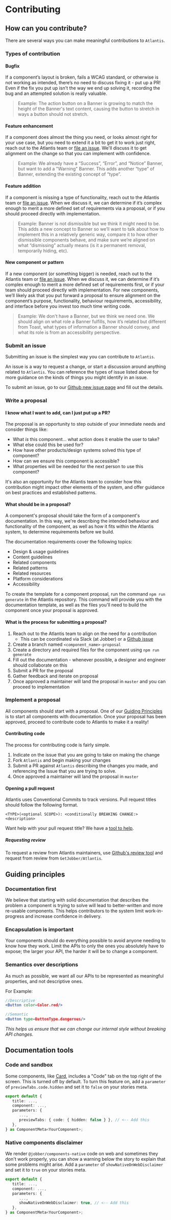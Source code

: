# Contributing

## How can you contribute?

There are several ways you can make meaningful contributions to `Atlantis`.

### Types of contribution

#### Bugfix

If a component’s layout is broken, fails a WCAG standard, or otherwise is not
working as intended, there’s no need to discuss fixing it - put up a PR! Even if
the fix you put up isn't the way we end up solving it, recording the bug and an
attempted solution is really valuable.

> Example: The action button on a Banner is growing to match the height of the
> Banner's text content, causing the button to stretch in ways a button should
> not stretch.

#### Feature enhancement

If a component does almost the thing you need, or looks almost right for your
use case, but you need to extend it a bit to get it to work just right, reach
out to the Atlantis team or
[file an issue](https://github.com/GetJobber/atlantis/issues/new). We'll discuss
it to get alignment on the change so that you can implement with confidence.

> Example: We already have a “Success”, “Error”, and “Notice” Banner, but want
> to add a "Warning" Banner. This adds another “type” of Banner, extending the
> existing concept of “type”.

#### Feature addition

If a component is missing a type of functionality, reach out to the Atlantis
team or [file an issue](https://github.com/GetJobber/atlantis/issues/new). When
we discuss it, we can determine if it’s complex enough to merit a more defined
set of requirements via a proposal, or if you should proceed directly with
implementation.

> Example: Banner is not dismissible but we think it might need to be. This adds
> a new concept to Banner so we’ll want to talk about how to implement this in a
> relatively generic way, compare it to how other dismissible components behave,
> and make sure we’re aligned on what “dismissing” actually means (is it a
> permanent removal, temporarily hiding, etc).

#### New component or pattern

If a new component (or something bigger) is needed, reach out to the Atlantis
team or [file an issue](https://github.com/GetJobber/atlantis/issues/new). When
we discuss it, we can determine if it’s complex enough to merit a more defined
set of requirements first, or if your team should proceed directly with
implementation. For new components, we’ll likely ask that you put forward a
proposal to ensure alignment on the component’s purpose, functionality,
behaviour requirements, accessibility, and interface before you invest too much
time writing code.

> Example: We don't have a Banner, but we think we need one. We should align on
> what role a Banner fulfills, how it’s related but different from Toast, what
> types of information a Banner should convey, and what its role is from an
> accessibility perspective.

### Submit an issue

Submitting an issue is the simplest way you can contribute to `Atlantis`.

An issue is a way to request a change, or start a discussion around anything
related to `Atlantis`. You can reference the types of issue listed above for
more guidance on the kinds of things you might identify in an issue.

To submit an issue, go to our
[Github new issue page](https://github.com/GetJobber/atlantis/issues/new) and
fill out the details.

### Write a proposal

#### I know what I want to add, can I just put up a PR?

The proposal is an opportunity to step outside of your immediate needs and
consider things like:

- What _is_ this component... what action does it enable the user to take?
- What else could this be used for?
- How have other products/design systems solved this type of component?
- How can we ensure this component is accessible?
- What properties will be needed for the next person to use this component?

It's also an opportunity for the Atlantis team to consider how this contribution
might impact other elements of the system, and offer guidance on best practices
and established patterns.

#### What should be in a proposal?

A component's proposal should take the form of a component's documentation. In
this way, we're describing the intended behaviour and functionality of the
component, as well as how it fits within the Atlantis system, to determine
requirements before we build.

The documentation requirements cover the following topics:

- Design & usage guidelines
- Content guidelines
- Related components
- Related patterns
- Related resources
- Platform considerations
- Accessibility

To create the template for a component proposal, run the command
`npm run generate` in the Atlantis repository. This command will provide you
with the documentation template, as well as the files you'll need to build the
component once your proposal is approved.

#### What is the process for submitting a proposal?

1. Reach out to the Atlantis team to align on the need for a contribution
   - This can be coordinated via Slack (at Jobber) or a
     [Github issue](https://github.com/GetJobber/atlantis/issues/new)
2. Create a branch named `<component_name>-proposal`
3. Create a directory and required files for the component using
   `npm run generate`
4. Fill out the documentation - whenever possible, a designer and engineer
   should collaborate on this
5. Submit a PR for the proposal
6. Gather feedback and iterate on proposal
7. Once approved a maintainer will land the proposal in `master` and you can
   proceed to implementation

### Implement a proposal

All components should start with a proposal. One of our
[Guiding Principles](#guiding-principles) is to start all components with
documentation. Once your proposal has been approved, proceed to contribute code
to Atlantis to make it a reality!

#### Contributing code

The process for contributing code is fairly simple.

1. Indicate on the issue that you are going to take on making the change
2. Fork `Atlantis` and begin making your changes
3. Submit a PR against `Atlantis` describing the changes you made, and
   referencing the Issue that you are trying to solve.
4. Once approved a maintainer will land the proposal in `master`

#### Opening a pull request

Atlantis uses Conventional Commits to track versions. Pull request titles should
follow the following format.

`<TYPE>(<optional SCOPE>): <conditionally BREAKING CHANGE:> <description>`

Want help with your pull request title? We have a
[tool to help](https://atlantis.getjobber.com/?path=/docs/guides-pull-request-title-generator--page).

##### Requesting review

To request a review from Atlantis maintainers, use
[Github's review tool](https://docs.github.com/en/github/collaborating-with-issues-and-pull-requests/requesting-a-pull-request-review)
and request from review from `GetJobber/Atlantis`.

## Guiding principles

### Documentation first

We believe that starting with solid documentation that describes the problem a
component is trying to solve will lead to better-written and more re-usable
components. This helps contributors to the system limit work-in-progress and
increase confidence in delivery.

### Encapsulation is important

Your components should do everything possible to avoid anyone needing to know
how they work. Limit the APIs to only the ones you absolutely have to expose;
the larger your API, the harder it will be to change a component.

### Semantics over descriptions

As much as possible, we want all our APIs to be represented as meaningful
properties, and not descriptive ones.

For Example:

```jsx
//Descriptive
<Button color=Color.red/>

//Semantic
<Button type=ButtonType.dangerous/>
```

_This helps us ensure that we can change our internal style without breaking API
changes._

## Documentation tools

### Code and sandbox

Some components, like
[Card](?path=/code/components-layouts-and-structure-card-web--basic), includes a
"Code" tab on the top right of the screen. This is turned off by default. To
turn this feature on, add a `parameter` of `previewTabs.code.hidden` and set it
to `false` on your stories meta.

```ts
export default {
   title: ...,
   component: ...,
   parameters: {
      ...,
      previewTabs: { code: { hidden: false } }, // <-- Add this
   },
} as ComponentMeta<YourComponent>;
```

### Native components disclaimer

We render `@jobber/components-native` code on web and sometimes they don't work
properly, you can show a warning below the story to explain that some problems
might arise. Add a `parameter` of `showNativeOnWebDisclaimer` and set it to
`true` on your stories meta.

```ts
export default {
   title: ...,
   component: ...,
   parameters: {
      ...,
      showNativeOnWebDisclaimer: true, // <-- Add this
   },
} as ComponentMeta<YourComponent>;
```
